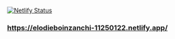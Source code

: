 [![Netlify Status](https://api.netlify.com/api/v1/badges/69feb16d-fed0-44af-9e6a-beefb7fb9029/deploy-status)](https://app.netlify.com/sites/elodieboinzanchi-11250122/deploys)
### https://elodieboinzanchi-11250122.netlify.app/
